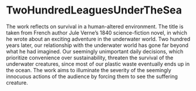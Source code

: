 # TwoHundredLeaguesUnderTheSea


The work reflects on survival in a human-altered environment. The title is taken from French author Jule Verne’s 1840 science-fiction novel, in which he wrote about an exciting adventure in the underwater world. Two hundred years later, our relationship with the underwater world has gone far beyond what he had imagined. Our seemingly unimportant daily decisions, which prioritize convenience over sustainability, threaten the survival of the underwater creatures, since most of our plastic waste eventually ends up in the ocean. The work aims to illuminate the severity of the seemingly innocuous actions of the audience by forcing them to see the suffering creature.

